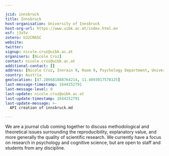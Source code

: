 ```yaml
---

jcid: innsbruck
title: Innsbruck
host-organisation: University of Innsbruck
host-org-url: https://www.uibk.ac.at/index.html.en
osf: j3x5v
zotero: UJ2CR65C
website: 
twitter: 
signup: nicole.cruz@uibk.ac.at
organisers: [Nicole Cruz]
contact: nicole.cruz@uibk.ac.at
additional-contact: []
address: [Nicole Cruz, Innrain 9, Room 9, Psychology Department, University of Innsbruck, Innsbruck, 6020, Austria]
country: Austria
geolocation: [47.286681888764214, 11.4093017578125]
last-message-timestamp: 1644252791
last-message-level: 0
last-update: nicole.cruz@uibk.ac.at
last-update-timestamp: 1644252791
last-update-message: >-
  API creation of innsbruck.md

---
```


We are a journal club coming together to discuss methodological and theoretical issues surrounding the reproducibility, explanatory value, and more generally the quality of scientific research. 
We currently have a focus on research in psychology and cognitive science, but are open to staff and students from any discipline.
